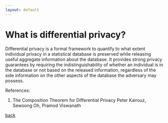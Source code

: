 ```yaml
---
layout: default
---
```


# What is differential privacy?

Differential privacy is a formal framework to quantify to what extent individual privacy in a statistical database is preserved while releasing useful aggregate information about the database. It
provides strong privacy guarantees by requiring the indistinguishability of whether an individual is
in the database or not based on the released information, regardless of the side information on the
other aspects of the database the adversary may possess.


References:
1. The Composition Theorem for Differential Privacy
    Peter Kairouz, Sewoong Oh, Pramod Viswanath
    
    
[back](./)
